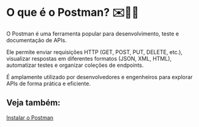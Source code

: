 # O que é o Postman? ✉️🙋🏽

O Postman é uma ferramenta popular para desenvolvimento, teste e documentação de APIs. 

Ele permite enviar requisições HTTP (GET, POST, PUT, DELETE, etc.), visualizar respostas em diferentes formatos (JSON, XML, HTML), automatizar testes e organizar coleções de endpoints. 

É amplamente utilizado por desenvolvedores e engenheiros para explorar APIs de forma prática e eficiente.

## Veja também:

[Instalar o Postman](https://github.com/pcfelias65-code/Automation/blob/Introdu%C3%A7%C3%A3o/1001%20-%20Instalar%20o%20Postman.md)


